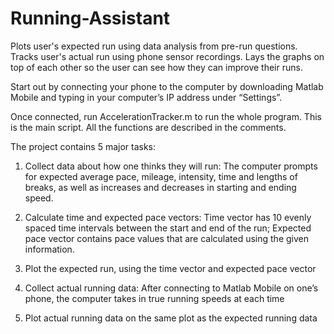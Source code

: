 # Running-Assistant
Plots user's expected run using data analysis from pre-run questions. Tracks user's actual run using phone sensor recordings. Lays the graphs on top of each other so the user can see how they can improve their runs.

Start out by connecting your phone to the computer by downloading Matlab Mobile and typing in your computer’s IP address under “Settings”.

Once connected, run AccelerationTracker.m to run the whole program. This is the main script. All the functions are described in the comments.


The project contains 5 major tasks:

1. Collect data about how one thinks they will run:
The computer prompts for expected average pace, mileage, intensity, time and lengths of breaks, as well as increases and decreases in starting and ending speed.

2. Calculate time and expected pace vectors:
Time vector has 10 evenly spaced time intervals between the start and end of the run;
Expected pace vector contains pace values that are calculated using the given information.

3. Plot the expected run, using the time vector and expected pace vector

4. Collect actual running data: After connecting to Matlab Mobile on one’s phone, the computer takes in true running speeds at each time

5. Plot actual running data on the same plot as the expected running data
